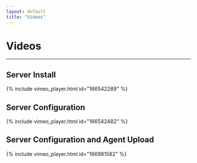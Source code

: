 ```yaml
---
layout: default
title: "Videos"
---
```


# Videos
---

## Server Install
{% include vimeo_player.html id="166542289" %}

## Server Configuration
{% include vimeo_player.html id="166542482" %}

## Server Configuration and Agent Upload
{% include vimeo_player.html id="166981582" %}
